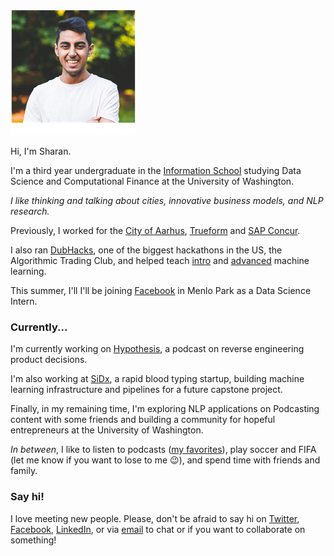 ---
---

<img id="portrait" src="/assets/me.png" alt="Headshot: Sharan Jhangiani">

Hi, I'm Sharan. 

I'm a third year undergraduate in the [Information School](https://ischool.uw.edu/) studying Data Science and Computational Finance at the University of Washington. 

_I like thinking and talking about cities, innovative business models, and NLP research._

Previously, I worked for the [City of Aarhus](https://www.aakb.dk/bibliotek/itk), [Trueform](https://trueform.io) and [SAP Concur](https://concur.com). 

I also ran [DubHacks](http://dubhacks.co), one of the biggest hackathons in the US, the Algorithmic Trading Club, and helped teach [intro](https://myplan.uw.edu/course/#/courses/INFO370) and [advanced](https://myplan.uw.edu/course/#/courses/INFO371) machine learning. 

This summer, I'll I'll be joining [Facebook](facebook.com) in Menlo Park as a Data Science Intern. 

### Currently...

I'm currently working on [Hypothesis](http://hypothesis.fm), a podcast on reverse engineering product decisions.

I'm also working at [SiDx](https://sidx.com/), a rapid blood typing startup, building machine learning infrastructure and pipelines for a future capstone project.

Finally, in my remaining time, I'm exploring NLP applications on Podcasting content with some friends and building a community for hopeful entrepreneurs at the University of Washington.

_In between_, I like to listen to podcasts ([my favorites](/my-favorite-podcasts)), play soccer and FIFA (let me know if you want to lose to me 😉), and spend time with friends and family. 

### Say hi!

I love meeting new people. Please, don't be afraid to say hi on [Twitter](https://twitter.com/sjhangiani12), [Facebook](https://www.facebook.com/sharan.jhangiani), [LinkedIn](https://www.linkedin.com/in/sharanjhangiani/), or via [email](mailto:sharan@uw.edu) to chat or if you want to collaborate on something!

